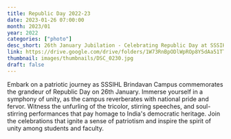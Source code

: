 ```yaml
---
title: Republic Day 2022-23
date: 2023-01-26 07:00:00
month: 2023/01
year: 2022
categories: ["photo"]
desc_short: 26th January Jubilation - Celebrating Republic Day at SSSIHL Brindavan Campus - Honoring the Spirit of Democracy
link: https://drive.google.com/drive/folders/1W73RnBpODlWpROp8Y5dAa51TTt0PQW24?usp=share_link
thumbnail: images/thumbnails/DSC_0230.jpg
draft: false
---
```



Embark on a patriotic journey as SSSIHL Brindavan Campus commemorates the grandeur of Republic Day on 26th January. Immerse yourself in a symphony of unity, as the campus reverberates with national pride and fervor. Witness the unfurling of the tricolor, stirring speeches, and soul-stirring performances that pay homage to India's democratic heritage. Join the celebrations that ignite a sense of patriotism and inspire the spirit of unity among students and faculty.
 